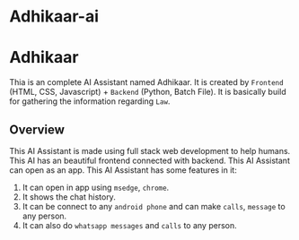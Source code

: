 # Adhikaar-ai

# Adhikaar
Thia is an complete AI Assistant named Adhikaar. It is created by `Frontend` (HTML, CSS, Javascript) + `Backend` (Python, Batch File). It is basically build for gathering the information regarding `Law`.

## Overview
This AI Assistant is made using full stack web development to help humans. This AI has an beautiful frontend connected with backend. This AI Assistant can open as an app. This AI Assistant has some features in it:
1. It can open in app using `msedge`, `chrome`.
2. It shows the chat history.
3. It can be connect to any `android phone` and can make `calls`, `message` to any person.
4. It can also do `whatsapp messages` and `calls` to any person.
